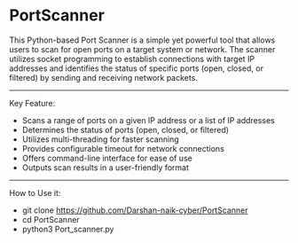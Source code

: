# PortScanner
This Python-based Port Scanner is a simple yet powerful tool that allows users to scan for open ports on a target system or network. The scanner utilizes socket programming to establish connections with target IP addresses and identifies the status of specific ports (open, closed, or filtered) by sending and receiving network packets.
- - - - - - - - - - - - - - - - - - - - - - - - - - - - - - - - - - - - - - - 
Key Feature: 
- Scans a range of ports on a given IP address or a list of IP addresses
- Determines the status of ports (open, closed, or filtered)
- Utilizes multi-threading for faster scanning
- Provides configurable timeout for network connections
- Offers command-line interface for ease of use
- Outputs scan results in a user-friendly format
- - - - -- - - - - - - - - - - - - - - - - - - - - - - - - - - - - - - - - -
How to Use it:
- git clone https://github.com/Darshan-naik-cyber/PortScanner
- cd PortScanner
- python3 Port_scanner.py
